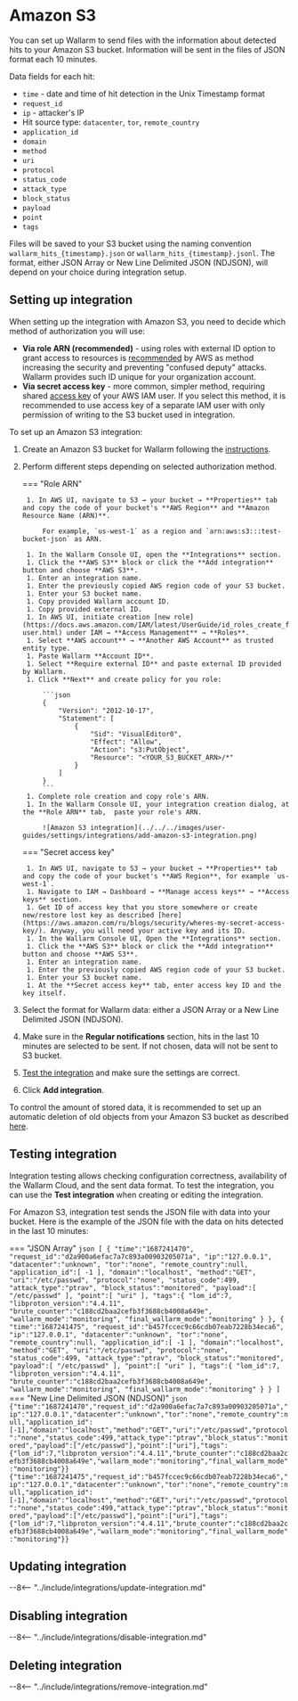 # Amazon S3

You can set up Wallarm to send files with the information about detected hits to your Amazon S3 bucket. Information will be sent in the files of JSON format each 10 minutes.

Data fields for each hit:

* `time` - date and time of hit detection in the Unix Timestamp format
* `request_id`
* `ip` - attacker's IP
* Hit source type: `datacenter`, `tor`, `remote_country`
* `application_id`
* `domain`
* `method`
* `uri`
* `protocol`
* `status_code`
* `attack_type`
* `block_status`
* `payload` 
* `point`
* `tags`

Files will be saved to your S3 bucket using the naming convention `wallarm_hits_{timestamp}.json` or `wallarm_hits_{timestamp}.jsonl`. The format, either JSON Array or New Line Delimited JSON (NDJSON), will depend on your choice during integration setup.

## Setting up integration

When setting up the integration with Amazon S3, you need to decide which method of authorization you will use:

* **Via role ARN (recommended)** - using roles with external ID option to grant access to resources is [recommended](https://docs.aws.amazon.com/IAM/latest/UserGuide/id_roles_create_for-user_externalid.html?icmpid=docs_iam_console) by AWS as method increasing the security and preventing "confused deputy" attacks. Wallarm provides such ID unique for your organization account.
* **Via secret access key** - more common, simpler method, requiring shared [access key](https://docs.aws.amazon.com/powershell/latest/userguide/pstools-appendix-sign-up.html) of your AWS IAM user. If you select this method, it is recommended to use access key of a separate IAM user with only permission of writing to the S3 bucket used in integration.

To set up an Amazon S3 integration:

1. Create an Amazon S3 bucket for Wallarm following the [instructions](https://docs.aws.amazon.com/AmazonS3/latest/userguide/GetStartedWithS3.html).
1. Perform different steps depending on selected authorization method.

    === "Role ARN"

        1. In AWS UI, navigate to S3 → your bucket → **Properties** tab and copy the code of your bucket's **AWS Region** and **Amazon Resource Name (ARN)**.

            For example, `us-west-1` as a region and `arn:aws:s3:::test-bucket-json` as ARN.

        1. In the Wallarm Console UI, open the **Integrations** section.
        1. Click the **AWS S3** block or click the **Add integration** button and choose **AWS S3**.
        1. Enter an integration name.
        1. Enter the previously copied AWS region code of your S3 bucket.
        1. Enter your S3 bucket name.
        1. Copy provided Wallarm account ID.
        1. Copy provided external ID.
        1. In AWS UI, initiate creation [new role](https://docs.aws.amazon.com/IAM/latest/UserGuide/id_roles_create_for-user.html) under IAM → **Access Management** → **Roles**.
        1. Select **AWS account** → **Another AWS Account** as trusted entity type.
        1. Paste Wallarm **Account ID**.
        1. Select **Require external ID** and paste external ID provided by Wallarm.
        1. Click **Next** and create policy for you role:

            ```json
            {
                "Version": "2012-10-17",
                "Statement": [
                    {
                        "Sid": "VisualEditor0",
                        "Effect": "Allow",
                        "Action": "s3:PutObject",
                        "Resource": "<YOUR_S3_BUCKET_ARN>/*"
                    }
                ]
            }
            ```
        1. Complete role creation and copy role's ARN.
        1. In the Wallarm Console UI, your integration creation dialog, at the **Role ARN** tab,  paste your role's ARN.

            ![Amazon S3 integration](../../../images/user-guides/settings/integrations/add-amazon-s3-integration.png)

    === "Secret access key"

        1. In AWS UI, navigate to S3 → your bucket → **Properties** tab and copy the code of your bucket's **AWS Region**, for example `us-west-1`.
        1. Navigate to IAM → Dashboard → **Manage access keys** → **Access keys** section.
        1. Get ID of access key that you store somewhere or create new/restore lost key as described [here](https://aws.amazon.com/ru/blogs/security/wheres-my-secret-access-key/). Anyway, you will need your active key and its ID.
        1. In the Wallarm Console UI, Open the **Integrations** section.
        1. Click the **AWS S3** block or click the **Add integration** button and choose **AWS S3**.
        1. Enter an integration name.
        1. Enter the previously copied AWS region code of your S3 bucket.
        1. Enter your S3 bucket name.
        1. At the **Secret access key** tab, enter access key ID and the key itself.

1. Select the format for Wallarm data: either a JSON Array or a New Line Delimited JSON (NDJSON).
1. Make sure in the **Regular notifications** section, hits in the last 10 minutes are selected to be sent. If not chosen, data will not be sent to S3 bucket.
1. [Test the integration](#testing-integration) and make sure the settings are correct.
1. Click **Add integration**.

To control the amount of stored data, it is recommended to set up an automatic deletion of old objects from your Amazon S3 bucket as described [here](https://docs.aws.amazon.com/AmazonS3/latest/userguide/object-lifecycle-mgmt.html).

## Testing integration

Integration testing allows checking configuration correctness, availability of the Wallarm Cloud, and the sent data format. To test the integration, you can use the **Test integration**  when creating or editing the integration.

For Amazon S3, integration test sends the JSON file with data into your bucket. Here is the example of the JSON file with the data on hits detected in the last 10 minutes:

=== "JSON Array"
    ```json
    [
    {
        "time":"1687241470",
        "request_id":"d2a900a6efac7a7c893a00903205071a",
        "ip":"127.0.0.1",
        "datacenter":"unknown",
        "tor":"none",
        "remote_country":null,
        "application_id":[
            -1
        ],
        "domain":"localhost",
        "method":"GET",
        "uri":"/etc/passwd",
        "protocol":"none",
        "status_code":499,
        "attack_type":"ptrav",
        "block_status":"monitored",
        "payload":[
            "/etc/passwd"
        ],
        "point":[
            "uri"
        ],
        "tags":{
            "lom_id":7,
            "libproton_version":"4.4.11",
            "brute_counter":"c188cd2baa2cefb3f3688cb4008a649e",
            "wallarm_mode":"monitoring",
            "final_wallarm_mode":"monitoring"
        }
    },
    {
        "time":"1687241475",
        "request_id":"b457fccec9c66cdb07eab7228b34eca6",
        "ip":"127.0.0.1",
        "datacenter":"unknown",
        "tor":"none",
        "remote_country":null,
        "application_id":[
            -1
        ],
        "domain":"localhost",
        "method":"GET",
        "uri":"/etc/passwd",
        "protocol":"none",
        "status_code":499,
        "attack_type":"ptrav",
        "block_status":"monitored",
        "payload":[
            "/etc/passwd"
        ],
        "point":[
            "uri"
        ],
        "tags":{
            "lom_id":7,
            "libproton_version":"4.4.11",
            "brute_counter":"c188cd2baa2cefb3f3688cb4008a649e",
            "wallarm_mode":"monitoring",
            "final_wallarm_mode":"monitoring"
        }
    }
    ]
    ```
=== "New Line Delimited JSON (NDJSON)"
    ```json
    {"time":"1687241470","request_id":"d2a900a6efac7a7c893a00903205071a","ip":"127.0.0.1","datacenter":"unknown","tor":"none","remote_country":null,"application_id":[-1],"domain":"localhost","method":"GET","uri":"/etc/passwd","protocol":"none","status_code":499,"attack_type":"ptrav","block_status":"monitored","payload":["/etc/passwd"],"point":["uri"],"tags":{"lom_id":7,"libproton_version":"4.4.11","brute_counter":"c188cd2baa2cefb3f3688cb4008a649e","wallarm_mode":"monitoring","final_wallarm_mode":"monitoring"}}
    {"time":"1687241475","request_id":"b457fccec9c66cdb07eab7228b34eca6","ip":"127.0.0.1","datacenter":"unknown","tor":"none","remote_country":null,"application_id":[-1],"domain":"localhost","method":"GET","uri":"/etc/passwd","protocol":"none","status_code":499,"attack_type":"ptrav","block_status":"monitored","payload":["/etc/passwd"],"point":["uri"],"tags":{"lom_id":7,"libproton_version":"4.4.11","brute_counter":"c188cd2baa2cefb3f3688cb4008a649e","wallarm_mode":"monitoring","final_wallarm_mode":"monitoring"}}
    ```

## Updating integration

--8<-- "../include/integrations/update-integration.md"

## Disabling integration

--8<-- "../include/integrations/disable-integration.md"

## Deleting integration

--8<-- "../include/integrations/remove-integration.md"